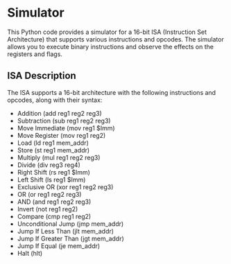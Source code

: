 # Simulator

<p>This Python code provides a simulator for a 16-bit ISA (Instruction Set Architecture) that supports various instructions and opcodes. The simulator allows you to execute binary instructions and observe the effects on the registers and flags.</p>

<h2>ISA Description</h2>

The ISA supports a 16-bit architecture with the following instructions and opcodes, along with their syntax:
- Addition (add reg1 reg2 reg3)
- Subtraction (sub reg1 reg2 reg3)
- Move Immediate (mov reg1 $Imm)
- Move Register (mov reg1 reg2)
- Load (ld reg1 mem_addr)
- Store (st reg1 mem_addr)
- Multiply (mul reg1 reg2 reg3)
- Divide (div reg3 reg4)
- Right Shift (rs reg1 $Imm)
- Left Shift (ls reg1 $Imm)
- Exclusive OR (xor reg1 reg2 reg3)
- OR (or reg1 reg2 reg3)
- AND (and reg1 reg2 reg3)
- Invert (not reg1 reg2)
- Compare (cmp reg1 reg2)
- Unconditional Jump (jmp mem_addr)
- Jump If Less Than (jlt mem_addr)
- Jump If Greater Than (jgt mem_addr)
- Jump If Equal (je mem_addr)
- Halt (hlt)
